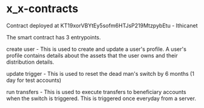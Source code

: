 # x_x-contracts

Contract deployed at KT19xorVBYtEy5sofm6HTJsP219MtzpybEtu - Ithicanet

The smart contract has 3 entrypoints.

create user - This is used to create and update a user's profile. A user's profile contains details about the assets that the user owns and their distribution details.

update trigger - This is used to reset the dead man's switch by 6 months (1 day for test accounts)

run transfers - This is used to execute transfers to beneficiary accounts when the switch is triggered. This is triggered once everyday from a server.

